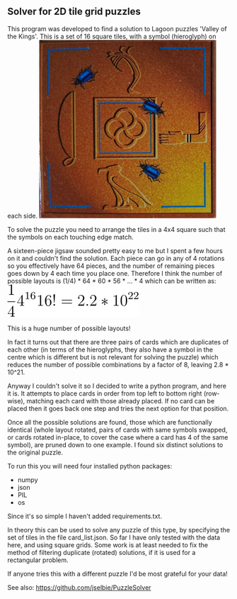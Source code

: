 ## Solver for 2D tile grid puzzles

This program was developed to find a solution to Lagoon puzzles 'Valley of the Kings'.
This is a set of 16 square tiles, with a symbol (hieroglyph) on each side.
![Example tile](images/tile_example.jpg)

To solve the puzzle you need to arrange the tiles in a 4x4 square such that the symbols
on each touching edge match. 

A sixteen-piece jigsaw sounded pretty easy to me but I spent a few hours on it and 
couldn't find the solution. Each piece can go in any of 4 rotations so you effectively
have 64 pieces, and the number of remaining pieces goes down by 4 each time you place one. 
Therefore I think the number of possible layouts is
(1/4) * 64 * 60 * 56 * ... * 4 which can be written as:
![Possible layouts](images/num_sols.svg) 

This is a huge number of possible layouts!

In fact it turns out that there are three pairs of cards which are duplicates of each other (in terms of
the hieroglyphs, they also have a symbol in the centre which is different but is not relevant for solving the puzzle)
which reduces the number of possible combinations by a factor of 8, leaving
2.8 * 10^21.

Anyway I couldn't solve it so I decided to write a python program, and here it is. It attempts to place cards in
order from top left to bottom right (row-wise), matching each card with those already placed.
If no card can be placed then it goes back one step and tries the next option for that position.

Once all the possible solutions are found, those which are functionally identical (whole layout rotated,
pairs of cards with same symbols swapped, or cards rotated in-place, to cover the case where a card
has 4 of the same symbol), are pruned down to one example. I found six distinct solutions to the original puzzle.


To run this you will need four installed python packages:
- numpy
- json
- PIL
- os

Since it's so simple I haven't added requirements.txt.

In theory this can be used
to solve any puzzle of this type, by specifying the set of tiles in the file card_list.json. 
So far I have only tested with the data here, and using square grids. Some work is at least needed
to fix the method of filtering duplicate (rotated) solutions, if it is used for a rectangular problem.

If anyone tries this with a different puzzle I'd be most grateful for your data!

See also: https://github.com/jselbie/PuzzleSolver

